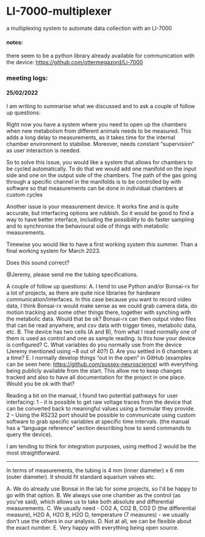 # LI-7000-multiplexer
 a multiplexing system to automate data collection with an LI-7000

#### notes:
there seem to be a python library already available for communication with the device: https://github.com/ottermegazord/Li-7000

### meeting logs:

#### 25/02/2022

I am writing to summarise what we discussed and to ask a couple of follow up questions:
 
Right now you have a system where you need to open up the chambers when new metabolism from different animals needs to be measured. This adds a long delay to measurements, as it takes time for the internal chamber environment to stabilise. Moreover, needs constant “supervision” as user interaction is needed. 
 
So to solve this issue, you would like a system that allows for chambers to be cycled automatically. To do that we would add one manifold on the input side and one on the output side of the chambers. The path of the gas going through a specific channel in the manifolds is to be controlled by with software so that measurements can be done in individual chambers at custom cycles
 
Another issue is your measurement device. It works fine and is quite accurate, but interfacing options are rubbish. So it would be good to find a way to have better interface, including the possibility to do faster sampling and to synchronise the behavioural side of things with metabolic measurements. 
 
Timewise you would like to have a first working system this summer. Than a final working system for March 2023. 
 
Does this sound correct?
 
@Jeremy, please send me the tubing specifications.
 
A couple of follow up questions:
A.	I tend to use Python and/or Bonsai-rx for a lot of projects, as there are quite nice libraries for hardware communication/interfaces. In this case because you want to record video data, I think Bonsai-rx would make sense as we could grab camera data, do motion tracking and some other things there, together with synching with the metabolic data. Would that be ok? Bonsai-rx can then output video files that can be read anywhere, and csv data with trigger times, metabolic data, etc. 
B.	The device has two cells (A and B), from what I read normally one of them is used as control and one as sample reading. Is this how your device is configured?
C.	What variables do you normally use from the device (Jeremy mentioned using ~8 out of 40?)
D.	Are you settled in 6 chambers at a time?
E.	I normally develop things “out in the open” in GitHub (examples can be seen here: https://github.com/sussex-neuroscience) with everything being publicly available from the start. This allow me to keep changes tracked and also to have all documentation for the project in one place. Would you be ok with that?
 
Reading a bit on the manual, I found two potential pathways for user interfacing:
1 -  it is possible to get raw voltage traces from the device that can be converted back to meaningful values using a formular they provide. 
2 – Using the RS232 port should be possible to communicate using custom software to grab specific variables at specific time intervals. (the manual has a “language reference” section describing how to send commands to query the device).
 
I am tending to think for integration purposes, using method 2 would be the most straightforward.

---


In terms of measurements, the tubing is 4 mm (inner diameter) x 6 mm (outer diameter). It should fit standard aquarium valves etc. 

A. We do already use Bonsai in the lab for some projects, so I'd be happy to go with that option.
B. We always use one chamber as the control (as you've said), which allows us to take both absolute and differential measurements. 
C. We usually need - CO2 A, CO2 B, CO2 D (the differential measure), H2O A, H2O B, H2O D, temperature (7 measures) - we usually don't use the others in our analysis.
D. Not at all, we can be flexible about the exact number.
E. Very happy with everything being open source. 

